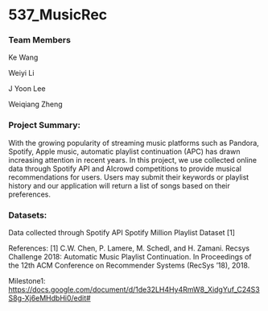 # 537_MusicRec
### Team Members 
Ke Wang

Weiyi Li

J Yoon Lee

Weiqiang Zheng

### Project Summary:
With the growing popularity of streaming music platforms such as Pandora, Spotify, Apple music, automatic playlist continuation (APC) has drawn increasing attention in recent years. 
In this project, we use collected online data through Spotify API and AIcrowd competitions to provide musical recommendations for users. Users may submit their keywords or playlist history and our application will return a list of songs based on their preferences.

### Datasets:
Data collected through Spotify API
Spotify Million Playlist Dataset [1]

References: 
[1] C.W. Chen, P. Lamere, M. Schedl, and H. Zamani. Recsys Challenge 2018: Automatic Music Playlist Continuation. In Proceedings of the 12th ACM Conference on Recommender Systems (RecSys ’18), 2018. 


Milestone1: https://docs.google.com/document/d/1de32LH4Hy4RmW8_XidgYuf_C24S3S8g-Xj6eMHdbHi0/edit#